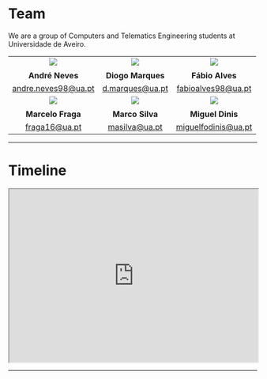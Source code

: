 # Team
We are a group of Computers and Telematics Engineering students at Universidade de Aveiro.

| | | |
| :---: | :---: | :---: |
| &nbsp;&nbsp;&nbsp;&nbsp;&nbsp;&nbsp; <img src="../../img/team/rsz_neves.jpg"> &nbsp;&nbsp;&nbsp;&nbsp;&nbsp;&nbsp;| &nbsp;&nbsp;&nbsp;&nbsp;&nbsp;&nbsp; <img src="../../img/team/rsz_diogo.jpg"> &nbsp;&nbsp;&nbsp;&nbsp;&nbsp;&nbsp;| &nbsp;&nbsp;&nbsp;&nbsp;&nbsp;&nbsp;<img src="../../img/team/rsz_fabio.jpg">&nbsp;&nbsp;&nbsp;&nbsp;&nbsp;&nbsp; |
|**André Neves**|**Diogo Marques**|**Fábio Alves**|
|andre.neves98@ua.pt|d.marques@ua.pt|fabioalves98@ua.pt|
| &nbsp;&nbsp;&nbsp;&nbsp;&nbsp;&nbsp; <img src="../../img/team/rsz_fraga.jpg"> &nbsp;&nbsp;&nbsp;&nbsp;&nbsp;&nbsp;| &nbsp;&nbsp;&nbsp;&nbsp;&nbsp;&nbsp; <img src="../../img/team/rsz_marco.jpg"> &nbsp;&nbsp;&nbsp;&nbsp;&nbsp;&nbsp;| &nbsp;&nbsp;&nbsp;&nbsp;&nbsp;&nbsp;<img src="../../img/team/rsz_dinis.jpg">&nbsp;&nbsp;&nbsp;&nbsp;&nbsp;&nbsp; |
|**Marcelo Fraga**|**Marco Silva**|**Miguel Dinis**|
|fraga16@ua.pt|masilva@ua.pt|miguelfodinis@ua.pt|

<!-- ![Team](img/team.jpg) -->

---

# Timeline

<iframe src="https://docs.google.com/spreadsheets/d/e/2PACX-1vT0iav4tlPus3D-tpo2saHtSogIDbF25aZ12TKd37tQIlFm1MOytTkqAVkci_s6U1tpZd2NkQHGLGDW/pubhtml?gid=0&single=true" width="100%" height="350"></iframe>

---